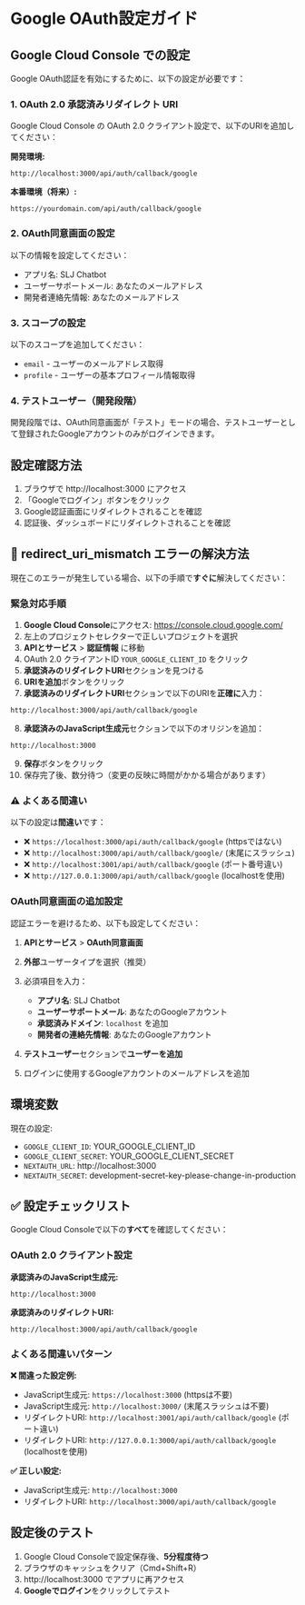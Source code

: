 # Google OAuth設定ガイド

## Google Cloud Console での設定

Google OAuth認証を有効にするために、以下の設定が必要です：

### 1. OAuth 2.0 承認済みリダイレクト URI

Google Cloud Console の OAuth 2.0 クライアント設定で、以下のURIを追加してください：

**開発環境:**
```
http://localhost:3000/api/auth/callback/google
```

**本番環境（将来）:**
```
https://yourdomain.com/api/auth/callback/google
```

### 2. OAuth同意画面の設定

以下の情報を設定してください：
- アプリ名: SLJ Chatbot
- ユーザーサポートメール: あなたのメールアドレス
- 開発者連絡先情報: あなたのメールアドレス

### 3. スコープの設定

以下のスコープを追加してください：
- `email` - ユーザーのメールアドレス取得
- `profile` - ユーザーの基本プロフィール情報取得

### 4. テストユーザー（開発段階）

開発段階では、OAuth同意画面が「テスト」モードの場合、テストユーザーとして登録されたGoogleアカウントのみがログインできます。

## 設定確認方法

1. ブラウザで http://localhost:3000 にアクセス
2. 「Googleでログイン」ボタンをクリック
3. Google認証画面にリダイレクトされることを確認
4. 認証後、ダッシュボードにリダイレクトされることを確認

## 🚨 redirect_uri_mismatch エラーの解決方法

現在このエラーが発生している場合、以下の手順で**すぐに**解決してください：

### 緊急対応手順

1. **Google Cloud Console**にアクセス: https://console.cloud.google.com/
2. 左上のプロジェクトセレクターで正しいプロジェクトを選択
3. **APIとサービス** > **認証情報** に移動
4. OAuth 2.0 クライアントID `YOUR_GOOGLE_CLIENT_ID` をクリック
5. **承認済みのリダイレクトURI**セクションを見つける
6. **URIを追加**ボタンをクリック
7. **承認済みのリダイレクトURI**セクションで以下のURIを**正確に**入力：

```
http://localhost:3000/api/auth/callback/google
```

8. **承認済みのJavaScript生成元**セクションで以下のオリジンを追加：

```
http://localhost:3000
```

9. **保存**ボタンをクリック
9. 保存完了後、数分待つ（変更の反映に時間がかかる場合があります）

### ⚠️ よくある間違い

以下の設定は**間違い**です：
- ❌ `https://localhost:3000/api/auth/callback/google` (httpsではない)
- ❌ `http://localhost:3000/api/auth/callback/google/` (末尾にスラッシュ)
- ❌ `http://localhost:3001/api/auth/callback/google` (ポート番号違い)
- ❌ `http://127.0.0.1:3000/api/auth/callback/google` (localhostを使用)

### OAuth同意画面の追加設定

認証エラーを避けるため、以下も設定してください：

1. **APIとサービス** > **OAuth同意画面**
2. **外部**ユーザータイプを選択（推奨）
3. 必須項目を入力：
   - **アプリ名**: SLJ Chatbot
   - **ユーザーサポートメール**: あなたのGoogleアカウント
   - **承認済みドメイン**: `localhost` を追加
   - **開発者の連絡先情報**: あなたのGoogleアカウント

4. **テストユーザー**セクションで**ユーザーを追加**
5. ログインに使用するGoogleアカウントのメールアドレスを追加

## 環境変数

現在の設定:
- `GOOGLE_CLIENT_ID`: YOUR_GOOGLE_CLIENT_ID
- `GOOGLE_CLIENT_SECRET`: YOUR_GOOGLE_CLIENT_SECRET
- `NEXTAUTH_URL`: http://localhost:3000
- `NEXTAUTH_SECRET`: development-secret-key-please-change-in-production

## ✅ 設定チェックリスト

Google Cloud Consoleで以下の**すべて**を確認してください：

### OAuth 2.0 クライアント設定

**承認済みのJavaScript生成元:**
```
http://localhost:3000
```

**承認済みのリダイレクトURI:**
```
http://localhost:3000/api/auth/callback/google
```

### よくある間違いパターン

**❌ 間違った設定例:**
- JavaScript生成元: `https://localhost:3000` (httpsは不要)
- JavaScript生成元: `http://localhost:3000/` (末尾スラッシュは不要)
- リダイレクトURI: `http://localhost:3001/api/auth/callback/google` (ポート違い)
- リダイレクトURI: `http://127.0.0.1:3000/api/auth/callback/google` (localhostを使用)

**✅ 正しい設定:**
- JavaScript生成元: `http://localhost:3000`
- リダイレクトURI: `http://localhost:3000/api/auth/callback/google`

## 設定後のテスト

1. Google Cloud Consoleで設定保存後、**5分程度待つ**
2. ブラウザのキャッシュをクリア（Cmd+Shift+R）
3. http://localhost:3000 でアプリに再アクセス
4. **Googleでログイン**をクリックしてテスト
